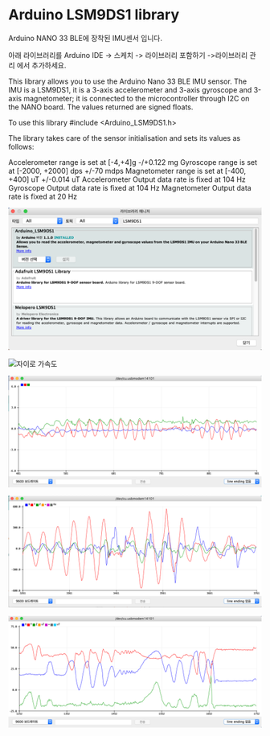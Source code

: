 # Arduino LSM9DS1 library

Arduino NANO 33 BLE에 장착된 IMU센서 입니다.

아래 라이브러리를 Arduino IDE -> 스케치 -> 라이브러리 포함하기 ->라이브러리 관리  에서 추가하세요.

This library allows you to use the Arduino Nano 33 BLE IMU sensor. The IMU is a LSM9DS1, it is a 3-axis accelerometer and 3-axis gyroscope and 3-axis magnetometer; it is connected to the microcontroller through I2C on the NANO board. The values returned are signed floats.

To use this library
#include <Arduino_LSM9DS1.h>

The library takes care of the sensor initialisation and sets its values as follows:

Accelerometer range is set at [-4,+4]g -/+0.122 mg
Gyroscope range is set at [-2000, +2000] dps +/-70 mdps
Magnetometer range is set at [-400, +400] uT +/-0.014 uT
Accelerometer Output data rate is fixed at 104 Hz
Gyroscope Output data rate is fixed at 104 Hz
Magnetometer Output data rate is fixed at 20 Hz


<img src="https://github.com/makezonefablab/TinyML/blob/main/examples/01.Basic/Acc_Gyr/imgs/LSM9DS3.png" width="750" title="아두이노 나노 33 BLE IMU" alt="아두이노 나노 33 BLE IMU"></img><br/>

<img src="https://t1.daumcdn.net/cfile/tistory/21526E465614BA7104.jpeg" title="자이로 가속도" alt="자이로 가속도"></img><br/>

<img src="https://github.com/makezonefablab/TinyML/blob/main/examples/01.Basic/Acc_Gyr/imgs/chart_acc.png" width="750" title="가속도 센서" alt="가속도 센서"></img><br/>

<img src="https://github.com/makezonefablab/TinyML/blob/main/examples/01.Basic/Acc_Gyr/imgs/chart_gyr.png" width="750" title="자이로 센서" alt="자이로 센서"></img><br/>

<img src="https://github.com/makezonefablab/TinyML/blob/main/examples/01.Basic/Acc_Gyr/imgs/chart_mag.png" width="750" title="마그넷 센서" alt="마그넷 센서"></img><br/>